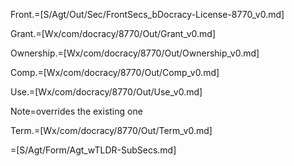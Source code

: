 Front.=[S/Agt/Out/Sec/FrontSecs_bDocracy-License-8770_v0.md]

Grant.=[Wx/com/docracy/8770/Out/Grant_v0.md]

Ownership.=[Wx/com/docracy/8770/Out/Ownership_v0.md]

Comp.=[Wx/com/docracy/8770/Out/Comp_v0.md]

Use.=[Wx/com/docracy/8770/Out/Use_v0.md]

Note=overrides the existing one 

Term.=[Wx/com/docracy/8770/Out/Term_v0.md]

=[S/Agt/Form/Agt_wTLDR-SubSecs.md]